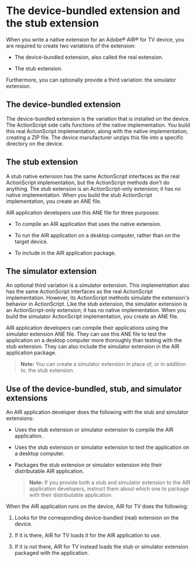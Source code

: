 # The device-bundled extension and the stub extension

When you write a native extension for an Adobe® AIR® for TV device, you are
required to create two variations of the extension:

- The device-bundled extension, also called the real extension.

- The stub extension.

Furthermore, you can optionally provide a third variation: the simulator
extension.

## The device-bundled extension

The device-bundled extension is the variation that is installed on the device.
The ActionScript side calls functions of the native implementation. You build
this real ActionScript implementation, along with the native implementation,
creating a ZIP file. The device manufacturer unzips this file into a specific
directory on the device.

## The stub extension

A stub native extension has the same ActionScript interfaces as the real
ActionScript implementation, but the ActionScript methods don't do anything. The
stub extension is an ActionScript-only extension; it has no native
implementation. When you build the stub ActionScript implementation, you create
an ANE file.

AIR application developers use this ANE file for three purposes:

- To compile an AIR application that uses the native extension.

- To run the AIR application on a desktop computer, rather than on the target
  device.

- To include in the AIR application package.

## The simulator extension

An optional third variation is a simulator extension. This implementation also
has the same ActionScript interfaces as the real ActionScript implementation.
However, its ActionScript methods simulate the extension's behavior in
ActionScript. Like the stub extension, the simulator extension is an
ActionScript-only extension; it has no native implementation. When you build the
simulator ActionScript implementation, you create an ANE file.

AIR application developers can compile their applications using the simulator
extension ANE file. They can use this ANE file to test the application on a
desktop computer more thoroughly than testing with the stub extension. They can
also include the simulator extension in the AIR application package.

> **Note:** You can create a simulator extension in place of, or in addition to,
> the stub extension.

## Use of the device-bundled, stub, and simulator extensions

An AIR application developer does the following with the stub and simulator
extensions:

- Uses the stub extension or simulator extension to compile the AIR application.

- Uses the stub extension or simulator extension to test the application on a
  desktop computer.

- Packages the stub extension or simulator extension into their distributable
  AIR application.

  > **Note:** If you provide both a stub and simulator extension to the AIR
  > application developers, instruct them about which one to package with their
  > distributable application.

When the AIR application runs on the device, AIR for TV does the following:

1.  Looks for the corresponding device-bundled (real) extension on the device.

2.  If it is there, AIR for TV loads it for the AIR application to use.

3.  If it is not there, AIR for TV instead loads the stub or simulator extension
    packaged with the application.
